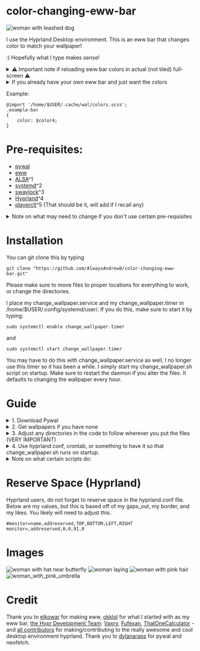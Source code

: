 # color-changing-eww-bar


![woman with leashed dog](https://github.com/AlwaysAndrew8/color-changing-eww-bar/blob/main/20230715_12h47m03s_grim.png)

I use the Hyprland Desktop environment. This is an eww bar that changes color to match your wallpaper!

:) Hopefully what I type makes sense!

<details>
  <summary>⚠️ Important note if reloading eww bar colors in actual (not tiled) full-screen ⚠️</summary>

  Full screen usage makes it so that the eww bar will surface on top due to it reloading the colors for the wallpaper, I'm unsure if this is possible to change, but switching workspaces will put it back down beneath. I rarely use full-screen (like actual full-screen, not tiled) and when it does pop up, it doesn't usually block anything important in the games I play. But be warned.
  
  This isn't an issue if you change wallpapers only when the computer starts up, and never when in full-screen, as then the eww-bar never reloads while on. Actually, after writing this, I may just adjust my personal wallpapers to only change on computer startup... that would be smart. This would negate the need for my systemd/Timer :D EDIT: Ended up just changing wallpaper on startup. Works nicely.
</details>

<details>
  <summary>If you already have your own eww bar and just want the colors</summary>
  
  NOTE: If you already have your own eww bar and pywal, and your pywal is setup to grab the wallpaper colors, simply add "@import '/home/$USER/.cache/wal/colors.scss';" to the top of your eww.scss file, and replace the colors with "$color0-$color16" (I think the colors end at 16, likely wrong). Then, if you want, just wget or copy the "ewwatch" and "change_wallpaper.sh" code so that the eww bar changes color everytime your wallpaper changes.
</details>

Example:
```
@import '/home/$USER/.cache/wal/colors.scss';
.example-bar 
{
    color: $color4;
}
```

# Pre-requisites:
- [pywal](https://github.com/dylanaraps/pywal)
- [eww](https://github.com/elkowar/eww)
- [ALSA](https://github.com/alsa-project)^1
- [systemd](https://github.com/systemd/systemd)^2
- [swaylock](https://github.com/swaywm/swaylock)^3
- [Hyprland](https://github.com/hyprwm/Hyprland)^4
- [playerctl](https://github.com/altdesktop/playerctl)^5
  (That should be it, will add if I recall any)

<details>
  <summary>Note on what may need to change if you don't use certain pre-requisites</summary>

  ^1: There are several different downloads from ALSA, I have alsa-oss, alsa-utils, alsa-lib, alsa-plugs, and alsa-ucm-conf. You may only neeed alsa-lib or something. If you don't want to use ALSA, the volume may not work. If you use another type of audio, consider adjusting that to whatever audio you use. It's under pollers.yuck.

If you don't use...

^2: systemd, the power options may not work. The systemd code that I used (search for systemctl) is in widgets.yuck. So, adjust that to what you use. Note that "sleep" (the cloud icon) uses systemctl suspend, but for some reason doesn't work. It turns back on after like 30 seconds. Work in progress.

^3: swaylock, the lock option may not work. To have the eww bar do something else when the lock icon is clicked, adjust the code in widgets.yuck to whatever you want the lock icon to do.

^4: Hyprland, the workspaces may not work. This can be adjusted by changing hyprctl for workspaces to whatever you use.

^5: playerctl, pause, play, loop, and play next/play last may not work.
</details>

# Installation
You can git clone this by typing
```
git clone "https://github.com/AlwaysAndrew8/color-changing-eww-bar.git"
```

Please make sure to move files to proper locations for everything to work, or change the directories.

I place my change_wallpaper.service and my change_wallpaper.timer in /home/$USER/.config/systemd/user/. If you do this, make sure to start it by typing:
```
sudo systemctl enable change_wallpaper.timer
```
and
```
sudo systemctl start change_wallpaper.timer
```
You may have to do this with change_wallpaper.service as well, I no longer use this timer so it has been a while. I simply start my change_wallpaper.sh script on startup.
Make sure to restart the daemon if you alter the files. It defaults to changing the wallpaper every hour.

# Guide


<details>
  <summary>1. Download Pywal</summary>
  
We will need Pywal. Make sure you download that. I use yay to download packages, so for me it's
```
yay -S python-pywal
```
Use your package manager
</details>
<details>
  <summary>2. Get wallpapers if you have none</summary>
  I like using this website called wallhaven.cc
</details>
<details>
  <summary>3. Adjust any directories in the code to follow wherever you put the files (VERY IMPORTANT)</summary>
  
  So, for instance, you may need to adjust /home/$USER/place-where-I-put-my-scripts in a file to /home/$USER/place-where-you-put-your-scripts. Or, adjust my user to yours (I haven't changed my user to $USER yet, but plan to hopefully when the files are uploaded). This may take some time. For this, if you use nvim, I would type :%s:text-to-replace:new-text:g. That way, you can change all the directory usernames, at once.

</details>

<details>
  
  <summary>4. Use hyprland.conf, crontab, or something to have it so that change_wallpaper.sh runs on startup.</summary>
  
  I use hyprland.conf. Basically, I just slapped exec = /home/$USER/change_wallpaper.sh in my file.
</details>

<details>
<summary>Note on what certain scripts do:</summary>

  ewwatch just watches for changes and updates the eww bar. It only runs for 5 seconds when the wallpaper changes, and then the eww bar should change color to the same as the background. It is ran whenever change_wallpaper.sh is ran.

change_wallpaper.sh just changes the wallpaper to any wallpapers located in the /home/my-user/Downloads/Wallpapers directory. You should adjust this location to where you keep your wallpapers, or it won't work.

systemd/timers - I use Arch Linux, and so, instead of crontab, I opted to use systemd/timers. They are called change_wallpaper.timer and change_wallpaper.service. I have it set to change the wallpaper every 60 minutes, but if you want it changed in a shorter time, go to the file change_wallpaper.timer, and change "OnUnitActivateSec=60min" to "OnUnitActivateSec=time-you-want."
</details>

# Reserve Space (Hyprland)

Hyprland users, do not forget to reserve space in the hyprland.conf file. Below are my values, but this is based off of my gaps_out, my border, and my likes. You likely will need to adjust this.
```
#monitor=name,addreserved,TOP,BOTTOM,LEFT,RIGHT
monitor=,addreserved,0,0,91,0
```

# Images
![woman with hat near butterfly](https://github.com/AlwaysAndrew8/color-changing-eww-bar/blob/main/20230715_12h47m53s_grim.png)
![woman laying](https://github.com/AlwaysAndrew8/color-changing-eww-bar/blob/main/20230715_12h48m53s_grim.png)
![woman with pink hair](https://github.com/AlwaysAndrew8/color-changing-eww-bar/blob/main/20230715_12h49m12s_grim.png)
![woman_with_pink_umbrella](https://github.com/AlwaysAndrew8/color-changing-eww-bar/blob/main/girl_umbrella_pink.png)

# Credit
Thank you to [elkowar](https://github.com/elkowar) for making eww, [okklol](https://github.com/okklol/eww-bar) for what I started with as my eww bar,  [the Hypr Development Team](https://github.com/hyprwm): [Vaxry](https://github.com/vaxerski), [Fufexan](https://github.com/fufexan), [ThatOneCalculator](https://github.com/ThatOneCalculator) - and [all contributors](https://github.com/hyprwm/Hyprland/graphs/contributors) for making/contributing to the really awesome and cool desktop environment hyprland. Thank you to [dylanaraps](https://github.com/dylanaraps) for pywal and neofetch.
